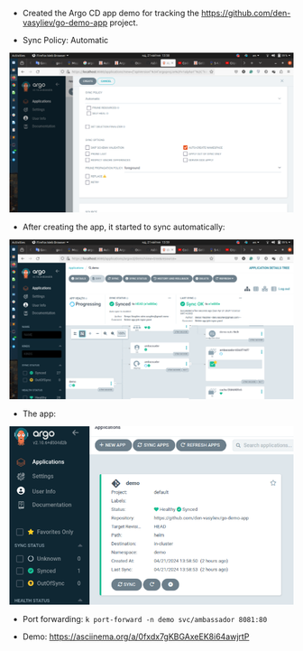 - Created the Argo CD app demo for tracking the https://github.com/den-vasyliev/go-demo-app project.
  
- Sync Policy: Automatic
  
![Sync Policy](images/automatic-sync.png)
- After creating the app, it started to sync automatically:
  
![Auto syncing](images/syncing.png)

- The app:
  
![App](images/demo-app.png)

- Port forwarding: `k port-forward -n demo svc/ambassador 8081:80`
  
- Demo: https://asciinema.org/a/0fxdx7gKBGAxeEK8i64awjrtP
